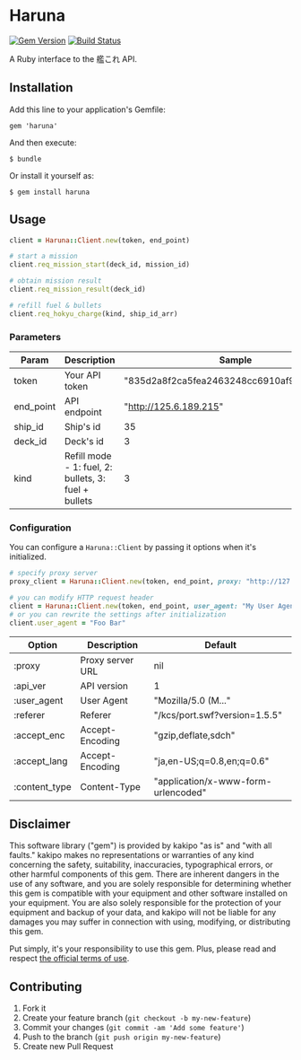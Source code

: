 # Haruna

[![Gem Version](https://badge.fury.io/rb/haruna.png)](http://badge.fury.io/rb/haruna)
[![Build Status](https://travis-ci.org/kakipo/haruna.png?branch=master)](https://travis-ci.org/kakipo/haruna)

A Ruby interface to the 艦これ API.

## Installation

Add this line to your application's Gemfile:

    gem 'haruna'

And then execute:

    $ bundle

Or install it yourself as:

    $ gem install haruna

## Usage

```ruby
client = Haruna::Client.new(token, end_point)

# start a mission
client.req_mission_start(deck_id, mission_id)

# obtain mission result
client.req_mission_result(deck_id)

# refill fuel & bullets
client.req_hokyu_charge(kind, ship_id_arr)
```

### Parameters

| Param         | Description    | Sample                                     | Constraint |
| ------------- | -------------- | ------------------------------------------ | ---------- |
| token         | Your API token | "835d2a8f2ca5fea2463248cc6910af96880fc29e" |            |
| end_point     | API endpoint   | "http://125.6.189.215"                     |            |
| ship_id       | Ship's id      | 35                                         | > 0        |
| deck_id       | Deck's id      | 3                                          | 1 ~ 4      |
| kind          | Refill mode - 1: fuel, 2: bullets, 3: fuel + bullets  | 3   | 1 ~ 3      |

### Configuration

You can configure a `Haruna::Client` by passing it options when it's initialized.

```ruby
# specify proxy server
proxy_client = Haruna::Client.new(token, end_point, proxy: "http://127.0.0.1:8888")

# you can modify HTTP request header
client = Haruna::Client.new(token, end_point, user_agent: "My User Agent", accept_enc: "gzip")
# or you can rewrite the settings after initialization
client.user_agent = "Foo Bar"
```

| Option         | Description       | Default                              | 
| -------------- | ----------------- | ------------------------------------ | 
| :proxy         | Proxy server URL  | nil                                  | 
| :api_ver       | API version       | 1                                    | 
| :user_agent    | User Agent        |  "Mozilla/5.0 (M..."                 | 
| :referer       | Referer           |  "/kcs/port.swf?version=1.5.5"       | 
| :accept_enc    | Accept-Encoding   |  "gzip,deflate,sdch"                 | 
| :accept_lang   | Accept-Encoding   |  "ja,en-US;q=0.8,en;q=0.6"           | 
| :content_type  | Content-Type      |  "application/x-www-form-urlencoded" | 



## Disclaimer

This software library ("gem") is provided by kakipo "as is" and "with all faults." kakipo makes no representations or warranties of any kind concerning the safety, suitability, inaccuracies, typographical errors, or other harmful components of this gem. There are inherent dangers in the use of any software, and you are solely responsible for determining whether this gem is compatible with your equipment and other software installed on your equipment. You are also solely responsible for the protection of your equipment and backup of your data, and kakipo will not be liable for any damages you may suffer in connection with using, modifying, or distributing this gem.

Put simply, it's your responsibility to use this gem.
Plus, please read and respect [the official terms of use](http://www.dmm.co.jp/rule/=/category=onlinegame_service/).

## Contributing

1. Fork it
2. Create your feature branch (`git checkout -b my-new-feature`)
3. Commit your changes (`git commit -am 'Add some feature'`)
4. Push to the branch (`git push origin my-new-feature`)
5. Create new Pull Request
